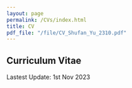 ```yaml
---
layout: page
permalink: /CVs/index.html
title: CV
pdf_file: "/file/CV_Shufan_Yu_2310.pdf"
---
```


## Curriculum Vitae
Lastest Update: 1st Nov 2023&nbsp;  
  <object data="{{ site.url }}{{ site.baseurl }}/file/CV_Shufan_Yu_2310.pdf"  height=350px type="application/pdf"></object>
